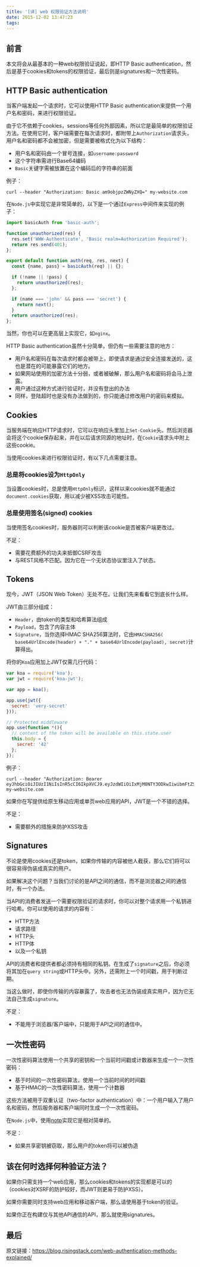 ```yaml
---
title: '[译] web 权限验证方法说明'
date: 2015-12-02 13:47:23
tags:
---
```


## 前言

本文将会从最基本的一种web权限验证说起，即HTTP Basic authentication，然后是基于cookies和tokens的权限验证，最后则是signatures和一次性密码。

## HTTP Basic authentication

当客户端发起一个请求时，它可以使用HTTP Basic authentication来提供一个用户名和密码，来进行权限验证。

由于它不依赖于cookies，sessions等任何外部因素，所以它是最简单的权限验证方法。在使用它时，客户端需要在每次请求时，都附带上`Authorization`请求头，用户名和密码都不会被加密，但是需要被格式化为以下结构：

 - 用户名和密码由一个冒号连接，如`username:password`
 - 这个字符串需进行Base64编码
 - `Basic`关键字需被放置在这个编码后的字符串的前面

例子：

```SHELL
curl --header "Authorization: Basic am9objpzZWNyZXQ=" my-website.com
```
<!-- more -->
在`Node.js`中实现它是非常简单的，以下是一个通过`Express`中间件来实现的例子：

```js
import basicAuth from 'basic-auth';

function unauthorized(res) {
  res.set('WWW-Authenticate', 'Basic realm=Authorization Required');
  return res.send(401);
};

export default function auth(req, res, next) {
  const {name, pass} = basicAuth(req) || {};

  if (!name || !pass) {
    return unauthorized(res);
  };

  if (name === 'john' && pass === 'secret') {
    return next();
  }
  return unauthorized(res);
};
```

当然，你也可以在更高层上实现它，如`nginx`。

HTTP Basic authentication虽然十分简单，但仍有一些需要注意的地方：

 - 用户名和密码在每次请求时都会被带上，即使请求是通过安全连接发送的，这也是潜在的可能暴露它们的地方。
 - 如果网站使用的加密方法十分弱，或者被破解，那么用户名和密码将会马上泄露。
 - 用户通过这种方式进行验证时，并没有登出的办法
 - 同样，登陆超时也是没有办法做到的，你只能通过修改用户的密码来模拟。

## Cookies

当服务端在响应HTTP请求时，它可以在响应头里加上`Set-Cookie`头。然后浏览器会将这个cookie保存起来，并在以后请求同源的地址时，在`Cookie`请求头中附上这些cookie。

当使用cookies来进行权限验证时，有以下几点需要注意。

### 总是将cookies设为`HttpOnly `

当设置cookies时，总是使用`HttpOnly`标识，这样以来cookies就不能通过`document.cookies`获取，用以减少被XSS攻击可能性。

### 总是使用签名(signed) cookies

当使用签名cookies时，服务器则可以判断该cookie是否被客户端更改过。

不足：

 - 需要花费额外的功夫来抵御CSRF攻击
 - 与REST风格不匹配。因为它在一个无状态协议里注入了状态。

## Tokens

现今，JWT（JSON Web Token）无处不在。让我们先来看看它到底长什么样。

JWT由三部分组成：

 - `Header`，由token的类型和哈希算法组成
 - `Payload`，包含了内容主体
 - `Signature`，当你选择HMAC SHA256算法时，它由`HMACSHA256( base64UrlEncode(header) + "." + base64UrlEncode(payload), secret)`计算得出。

将你的`Koa`应用加上JWT仅需几行代码：

```js
var koa = require('koa');
var jwt = require('koa-jwt');

var app = koa();

app.use(jwt({
  secret: 'very-secret'
}));

// Protected middleware
app.use(function *(){
  // content of the token will be available on this.state.user
  this.body = {
    secret: '42'
  };
});
```

例子：

```SHELL
curl --header "Authorization: Bearer eyJhbGciOiJIUzI1NiIsInR5cCI6IkpXVCJ9.eyJzdWIiOiIxMjM0NTY3ODkwIiwibmFtZSI6IkpvaG4gRG9lIiwiYWRtaW4iOnRydWV9.TJVA95OrM7E2cBab30RMHrHDcEfxjoYZgeFONFh7HgQ" my-website.com
```

如果你在写提供给原生移动应用或单页web应用的API，JWT是一个不错的选择。

不足：

 - 需要额外的措施来防护XSS攻击

## Signatures

不论是使用cookies还是token，如果你传输的内容被他人截获，那么它们将可以很容易得伪装成真实的用户。

如果解决这个问题？当我们讨论的是API之间的通信，而不是浏览器之间的通信时，有一个办法。

当API的消费者发送一个需要权限验证的请求时，你可以对整个请求用一个私钥进行哈希。你可以使用的请求的内容有：

 - HTTP方法
 - 请求路径
 - HTTP头
 - HTTP体
 - 以及一个私钥

API的消费者和提供者都必须持有相同的私钥。在生成了`signature`之后，你必须将其加在`query string`或HTTP头中。另外，还需附上一个时间戳，用于判断过期。

当这么做时，即使你传输的内容暴露了，攻击者也无法伪装成真实用户，因为它无法自己生成`signature`。

不足：

 - 不能用于浏览器/客户端中，只能用于API之间的通信中。

## 一次性密码

一次性密码算法使用一个共享的密钥和一个当前时间戳或计数器来生成一个一次性密码：

 - 基于时间的一次性密码算法，使用一个当前时间的时间戳
 - 基于HMAC的一次性密码算法，使用一个计数器

这些方法被用于双重认证（two-factor authentication）中：一个用户输入了用户名和密码，然后服务器和客户端同时生成一个一次性密码。

在`Node.js`中，使用[notp][1]实现它是相对简单的。

不足：

 - 如果共享密钥被窃取，那么用户的token将可以被伪造

## 该在何时选择何种验证方法？

如果你只需支持一个web应用，那么cookies和tokens的实现都是可以的（cookies对XSRF的防护较好，而JWT则更易于防护XSS）。

如果你需要同时支持web应用和移动客户端，那么请使用基于token的验证。

如果你正在构建仅与其他API通信的API，那么就使用signatures。

## 最后

原文链接：https://blog.risingstack.com/web-authentication-methods-explained/

  [1]: https://github.com/guyht/notp

